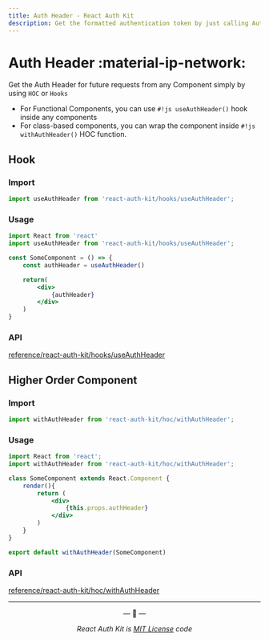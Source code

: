 ```yaml
---
title: Auth Header - React Auth Kit
description: Get the formatted authentication token by just calling Auth Header hook or Higher order component and pass it to all the API calls.
---
```



# Auth Header  :material-ip-network:

<div data-ea-publisher="authkitarkadipme" data-ea-type="text" id="authheader"></div>

Get the Auth Header for future requests from any Component simply by using `HOC` or `Hooks`

- For Functional Components, you can use `#!js useAuthHeader()` hook inside any components
- For class-based components, you can wrap the component inside `#!js withAuthHeader()` HOC function.


## Hook

### Import

```js title="Import useAuthHeader in your app"
import useAuthHeader from 'react-auth-kit/hooks/useAuthHeader';
```

### Usage

```jsx title="SecureComponent.js"
import React from 'react'
import useAuthHeader from 'react-auth-kit/hooks/useAuthHeader';

const SomeComponent = () => {
    const authHeader = useAuthHeader()

    return(
        <div>
            {authHeader}
        </div>
    )
}
```

### API

[reference/react-auth-kit/hooks/useAuthHeader](./../reference/react-auth-kit/hooks/useAuthHeader.md)

## Higher Order Component

### Import

```js title="Import withAuthHeader in your app"
import withAuthHeader from 'react-auth-kit/hoc/withAuthHeader';
```

### Usage

```jsx title="SecureComponent.js"
import React from 'react';
import withAuthHeader from 'react-auth-kit/hoc/withAuthHeader';

class SomeComponent extends React.Component {
    render(){
        return (
            <div>
                {this.props.authHeader}
            </div>
        )
    }
}

export default withAuthHeader(SomeComponent)
```

### API

[reference/react-auth-kit/hoc/withAuthHeader](./../reference/react-auth-kit/hoc/withAuthHeader.md)

---

<p align="center">&mdash; 🔑  &mdash;</p>
<p align="center"><i>React Auth Kit is <a href="https://github.com/react-auth-kit/react-auth-kit/blob/master/LICENSE">MIT License</a> code</i></p>
